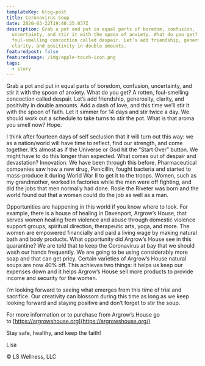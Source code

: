 ```yaml
---
templateKey: blog-post
title: Coronavirus Soup
date: 2020-03-22T19:40:25.037Z
description: Grab a pot and put in equal parts of boredom, confusion,
  uncertainty, and stir it with the spoon of anxiety. What do you get? A rotten,
  foul-smelling concoction called despair. Let’s add friendship, generosity,
  clarity, and positivity in double amounts.
featuredpost: false
featuredimage: /img/apple-touch-icon.png
tags:
  - story
---
```

Grab a pot and put in equal parts of boredom, confusion, uncertainty, and stir it with the spoon of anxiety. What do you get? A rotten, foul-smelling concoction called despair. Let’s add friendship, generosity, clarity, and positivity in double amounts. Add a dash of love, and this time we’ll stir it with the spoon of faith. Let it simmer for 14 days and stir twice a day. We should work out a schedule to take turns to stir the pot. What is that aroma you smell now? Hope. 

I think after fourteen days of self seclusion that it will turn out this way: we as a nation/world will have time to reflect, find our strength, and come together. It’s almost as if the Universe or God hit the “Start Over” button. We might have to do this longer than expected. What comes out of despair and devastation? Innovation. We have been through this before. Pharmaceutical companies saw how a new drug, Penicillin, fought bacteria and started to mass-produce it during World War II to get it to the troops. Women, such as my grandmother, worked in factories while the men were off fighting, and did the jobs that men normally had done. Rosie the Riveter was born and the world found out that a woman could do the job as well as a man.

Opportunities are happening in this world if you know where to look. For example, there is a house of healing in Davenport, Argrow’s House, that serves women healing from violence and abuse through domestic violence support groups, spiritual direction, therapeutic arts, yoga, and more. The women are empowered financially and paid a living wage by making natural bath and body products. What opportunity did Argrow’s House see in this quarantine? We are told that to keep the Coronavirus at bay that we should wash our hands frequently. We are going to be using considerably more soap and that can get pricy. Certain varieties of Argrow’s House natural soups are now 40% off. This achieves two things: it helps us keep our expenses down and it helps Argrow’s House sell more products to provide income and security for the women. 

I’m looking forward to seeing what emerges from this time of trial and sacrifice. Our creativity can blossom during this time as long as we keep looking forward and staying positive and don’t forget to stir the soup.

For more information or to purchase from Argrow’s House go to [https://argrowshouse.org](https://argrowshouse.org/)

Stay safe, healthy, and keep the faith!

Lisa

© LS Wellness, LLC